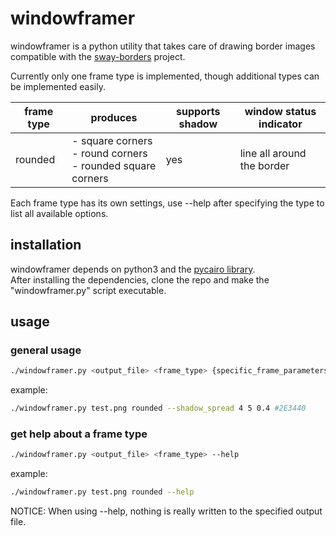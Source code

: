 # windowframer
windowframer is a python utility that takes care of drawing border images compatible with the [sway-borders] project.

Currently only one frame type is implemented, though additional types can be implemented easily.

| frame type | produces                                                                 | supports shadow | window status indicator    |
|------------|--------------------------------------------------------------------------|-----------------|----------------------------|
| rounded    | - square corners   <br>- round corners   <br>- rounded square corners    | yes             | line all around the border |

Each frame type has its own settings, use --help after specifying the type to list all available options.

## installation
windowframer depends on python3 and the [pycairo library].   
After installing the dependencies, clone the repo and make the "windowframer.py" script executable.

## usage

### general usage
```sh
./windowframer.py <output_file> <frame_type> {specific_frame_parameters} [{optional_frame_parameters}]
```

example:
```sh
./windowframer.py test.png rounded --shadow_spread 4 5 0.4 #2E3440
```

### get help about a frame type
```sh
./windowframer.py <output_file> <frame_type> --help
```

example:
```sh
./windowframer.py test.png rounded --help
```

NOTICE: When using --help, nothing is really written to the specified output file.


[sway-borders]: https://github.com/fluix-dev/sway-borders
[pycairo library]: https://github.com/pygobject/pycairo
